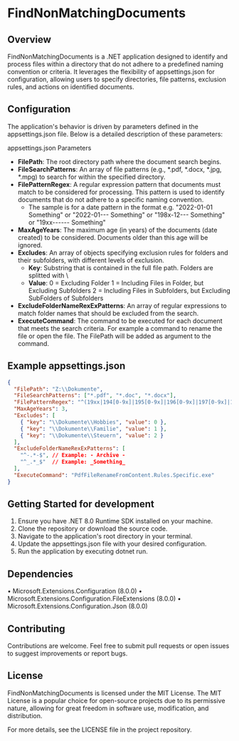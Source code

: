﻿# FindNonMatchingDocuments
## Overview
FindNonMatchingDocuments is a .NET application designed to identify and process files within a directory that do not adhere to a predefined naming convention or criteria. It leverages the flexibility of appsettings.json for configuration, allowing users to specify directories, file patterns, exclusion rules, and actions on identified documents.

## Configuration
The application's behavior is driven by parameters defined in the appsettings.json file. Below is a detailed description of these parameters:

appsettings.json Parameters
- **FilePath**: The root directory path where the document search begins.
- **FileSearchPatterns**: An array of file patterns (e.g., *.pdf, *.docx, *.jpg, *.mpg) to search for within the specified directory.
- **FilePatternRegex**: A regular expression pattern that documents must match to be considered for processing. This pattern is used to identify documents that do not adhere to a specific naming convention.
  - The sample is for a date pattern in the format e.g. "2022-01-01 Something" or "2022-01--- Something" or "198x-12--- Something" or "19xx------ Something"
- **MaxAgeYears**: The maximum age (in years) of the documents (date created) to be considered. Documents older than this age will be ignored.
- **Excludes**: An array of objects specifying exclusion rules for folders and their subfolders, with different levels of exclusion.
  - **Key**: 
    Substring that is contained in the full file path. Folders are splitted with \\
  - **Value**:
    0 = Excluding Folder
    1 = Including Files in Folder, but Excluding Subfolders
    2 = Including Files in Subfolders, but Excluding SubFolders of Subfolders
- **ExcludeFolderNameRexExPatterns**: An array of regular expressions to match folder names that should be excluded from the search.
- **ExecuteCommand**: The command to be executed for each document that meets the search criteria. For example a command to rename the file or open the file. The FilePath will be added as argument to the command.

## Example appsettings.json
```json
{
  "FilePath": "Z:\\Dokumente",
  "FileSearchPatterns": ["*.pdf", "*.doc", "*.docx"],
  "FilePatternRegex": "^(19xx|194[0-9x]|195[0-9x]|196[0-9x]|197[0-9x]|198[0-9x]|199[0-9x]|200[0-9x]|201[0-9x]|202[0-9x])-(0[1-9]|1[0-2]|-[-])-(0[1-9]|1[0-9]|2[0-9]|3[0-1]|-[-])",
  "MaxAgeYears": 3,
  "Excludes": [
    { "key": "\\Dokumente\\Hobbies", "value": 0 },
    { "key": "\\Dokumente\\Familie", "value": 1 },
    { "key": "\\Dokumente\\Steuern", "value": 2 }
  ],
  "ExcludeFolderNameRexExPatterns": [
    "^-.*-$", // Example: - Archive - 
    "^_.*_$"  // Example: _Something_ 
  ],
  "ExecuteCommand": "PdfFileRenameFromContent.Rules.Specific.exe"
}
```

## Getting Started for development
1.	Ensure you have .NET 8.0 Runtime SDK installed on your machine.
2.	Clone the repository or download the source code.
3.	Navigate to the application's root directory in your terminal.
4.	Update the appsettings.json file with your desired configuration.
5.	Run the application by executing dotnet run.

## Dependencies
•	Microsoft.Extensions.Configuration (8.0.0)
•	Microsoft.Extensions.Configuration.FileExtensions (8.0.0)
•	Microsoft.Extensions.Configuration.Json (8.0.0)

## Contributing
Contributions are welcome. Feel free to submit pull requests or open issues to suggest improvements or report bugs.

## License
FindNonMatchingDocuments is licensed under the MIT License. The MIT License is a popular choice for open-source projects due to its permissive nature, allowing for great freedom in software use, modification, and distribution.

For more details, see the LICENSE file in the project repository.
